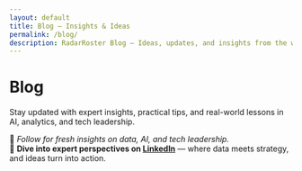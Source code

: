 ```yaml
---
layout: default
title: Blog – Insights & Ideas
permalink: /blog/
description: RadarRoster Blog – Ideas, updates, and insights from the world of data, AI, and tech strategy.
---
```


# Blog

Stay updated with expert insights, practical tips, and real-world lessons in AI, analytics, and tech leadership.

📲 *Follow for fresh insights on data, AI, and tech leadership.*  
🧠 **Dive into expert perspectives on [LinkedIn](https://www.linkedin.com/in/daryooshdehestani/recent-activity/articles/)** — where data meets strategy, and ideas turn into action.
